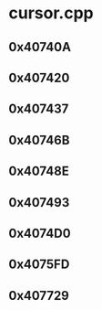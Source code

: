# cursor.cpp

## 0x40740A

## 0x407420

## 0x407437

## 0x40746B

## 0x40748E

## 0x407493

## 0x4074D0

## 0x4075FD

## 0x407729
